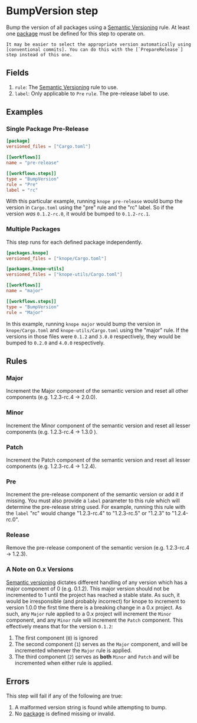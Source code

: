 # BumpVersion step

Bump the version of all packages using a [Semantic Versioning] rule. At least one [package] must be defined for this step to operate on.

```admonish note
It may be easier to select the appropriate version automatically using [conventional commits]. You can do this with the [`PrepareRelease`] step instead of this one.
```

## Fields

1. `rule`: The [Semantic Versioning] rule to use.
2. `label`: Only applicable to `Pre` `rule`. The pre-release label to use.

## Examples

### Single Package Pre-Release

```toml
[package]
versioned_files = ["Cargo.toml"]

[[workflows]]
name = "pre-release"

[[workflows.steps]]
type = "BumpVersion"
rule = "Pre"
label = "rc"
```

With this particular example, running `knope pre-release` would bump the version in `Cargo.toml` using the "pre" rule and the "rc" label. So if the version _was_ `0.1.2-rc.0`, it would be bumped to `0.1.2-rc.1`.

### Multiple Packages

This step runs for each defined package independently.

```toml
[packages.knope]
versioned_files = ["knope/Cargo.toml"]

[packages.knope-utils]
versioned_files = ["knope-utils/Cargo.toml"]

[[workflows]]
name = "major"

[[workflows.steps]]
type = "BumpVersion"
rule = "Major"
```

In this example, running `knope major` would bump the version in `knope/Cargo.toml` and `knope-utils/Cargo.toml` using the "major" rule. If the versions in those files were `0.1.2` and `3.0.0` respectively, they would be bumped to `0.2.0` and `4.0.0` respectively.

## Rules

### Major

Increment the Major component of the semantic version and reset all other components (e.g. 1.2.3-rc.4 -> 2.0.0).

### Minor

Increment the Minor component of the semantic version and reset all lesser components (e.g. 1.2.3-rc.4 -> 1.3.0 ).

### Patch

Increment the Patch component of the semantic version and reset all lesser components (e.g. 1.2.3-rc.4 -> 1.2.4).

### Pre

Increment the pre-release component of the semantic version or add it if missing. You must also provide a `label` parameter to this rule which will determine the pre-release string used. For example, running this rule with the `label` "rc" would change "1.2.3-rc.4" to "1.2.3-rc.5" or "1.2.3" to "1.2.4-rc.0".

### Release

Remove the pre-release component of the semantic version (e.g. 1.2.3-rc.4 -> 1.2.3).

### A Note on 0.x Versions

[Semantic versioning] dictates different handling of any version which has a major component of 0 (e.g. 0.1.2). This major version should not be incremented to 1 until the project has reached a stable state. As such, it would be irresponsible (and probably incorrect) for knope to increment to version 1.0.0 the first time there is a breaking change in a 0.x project. As such, any `Major` rule applied to a 0.x project will increment the `Minor` component, and any `Minor` rule will increment the `Patch` component. This effectively means that for the version `0.1.2`:

1. The first component (`0`) is ignored
2. The second component (`1`) serves as the `Major` component, and will be incremented whenever the `Major` rule is applied.
3. The third component (`2`) serves as **both** `Minor` and `Patch` and will be incremented when either rule is applied.

## Errors

This step will fail if any of the following are true:

1. A malformed version string is found while attempting to bump.
2. No [package] is defined missing or invalid.

[semantic versioning]: https://semver.org
[package]: ../packages.md
[conventional commits]: https://conventionalcommits.org
[`preparerelease`]: ./PrepareRelease.md

